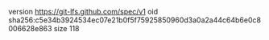 version https://git-lfs.github.com/spec/v1
oid sha256:c5e34b3924534ec07e21b0f5f75925850960d3a0a2a44c64b6e0c8006628e863
size 118
